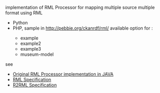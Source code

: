 implementation of RML Processor for mapping multiple source multiple format using RML
+ Python
+ PHP, sample in http://pebbie.org/ckanrdf/rml/<file>
  available option for <file>:
  - example
  - example2
  - example3
  - museum-model


see
+ [Original RML Processor implementation in JAVA](https://github.com/mmlab/RMLProcessor)
+ [RML Specification](http://semweb.mmlab.be/rml/spec.html)
+ [R2RML Specification](http://www.w3.org/TR/r2rml/)
